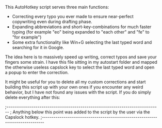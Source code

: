This AutoHotkey script serves three main functions: 
* Correcting every typo you ever made to ensure near-perfect copywriting even during drafting phase.
* Expanding abbreviations and short-key-combinations for much faster typing (for example "eo" being expanded to "each other" and "fe" to "for example")
* Some extra functionality like Win+G selecting the last typed word and searching for it in Google. 

The idea here is to massively speed up writing, correct typos and save your fingers some strain. I have this file sitting in my autostart folder and mapped the otherwise useless capslock key to select the last typed word and open a popup to enter the correction. 

It might be useful for you to delete all my custom corrections and start building this script up with your own ones if you encounter any weird behavior, but I have not found any issues with the script. If you do simply delete everything after this: 

;-------------------------------------------------------------------------------
; Anything below this point was added to the script by the user via the Capslock hotkey.
;-------------------------------------------------------------------------------

